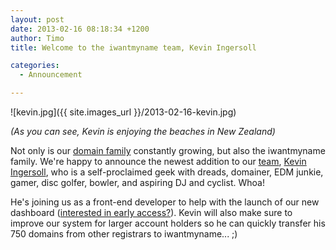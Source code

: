 ```yaml
---
layout: post
date: 2013-02-16 08:18:34 +1200
author: Timo
title: Welcome to the iwantmyname team, Kevin Ingersoll

categories:
  - Announcement

---
```


![kevin.jpg]({{ site.images_url }}/2013-02-16-kevin.jpg)

*(As you can see, Kevin is enjoying the beaches in New Zealand)*

Not only is our [domain family](https://iwantmyname.com/domains) constantly growing, but also the iwantmyname family. We're happy to announce the newest addition to our [team](https://iwantmyname.com/about), [Kevin Ingersoll](https://twitter.com/kingersoll), who is a self-proclaimed geek with dreads, domainer, EDM junkie, gamer, disc golfer, bowler, and aspiring DJ and cyclist. Whoa!

He's joining us as a front-end developer to help with the launch of our new dashboard ([interested in early access?](https://docs.google.com/a/ideegeo.com/spreadsheet/embeddedform?formkey=dFNTLWlaZ0ZmTW1HYnZaVGZlZGpmYWc6MQ)). Kevin will also make sure to improve our system for larger account holders so he can quickly transfer his 750 domains from other registrars to iwantmyname... ;)
